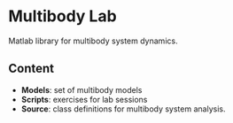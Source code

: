 # Multibody Lab
Matlab library for multibody system dynamics.

## Content

- __Models__: set of multibody models
- __Scripts__: exercises for lab sessions
- __Source__: class definitions for multibody system analysis.
